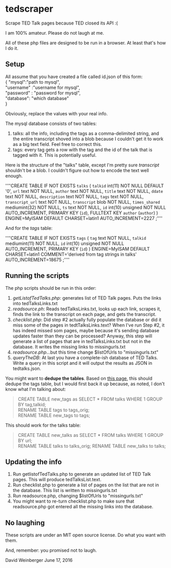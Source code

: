 # tedscraper
Scrape TED Talk pages because TED closed its API :(

I am 100% amateur. Please do not laugh at me.

All of these php files are designed to be run in a browser. At least that's how I do it.

## Setup

All assume that you have created a file called id.json of this form:  
{
"mysql":"path to mysql",  
"username" :"username for mysql",  
"password" : "password for mysql",  
"database": "which database"    
}

Obviously, replace the values with your real info.

The mysql database consists of two tables:

1. talks: all the info, including the tags as a comma-delimited string, and the entire transcript shoved into a blob because I couldn't get it to work as a big text field. Feel free to correct this.
2. tags: every tag gets a row with the tag and the id of the talk that is tagged with it. This is potentially useful.

Here is the structure of the "talks" table, except I'm pretty sure _transcript_ shouldn't be a blob. I couldn't figure out how to encode the text well enough.

''''CREATE TABLE IF NOT EXISTS `talks` (
  `talkid` int(11) NOT NULL DEFAULT '0',
  `url` text NOT NULL,
  `author` text NOT NULL,
  `title` text NOT NULL,
  `ddate` text NOT NULL,
  `description` text NOT NULL,
  `tags` text NOT NULL,
  `transcript_url` text NOT NULL,
  `transcript` blob NOT NULL,
  `times_shared` mediumint(32) NOT NULL,
  `ts` text NOT NULL,
  `id` int(10) unsigned NOT NULL AUTO_INCREMENT,
  PRIMARY KEY (`id`),
  FULLTEXT KEY `author` (`author`)
) ENGINE=MyISAM  DEFAULT CHARSET=latin1 AUTO_INCREMENT=2227 ;''''

And for the _tags_ table:

''''CREATE TABLE IF NOT EXISTS `tags` (
  `tag` text NOT NULL,
  `talkid` mediumint(11) NOT NULL,
  `id` int(10) unsigned NOT NULL AUTO_INCREMENT,
  PRIMARY KEY (`id`)
) ENGINE=MyISAM  DEFAULT CHARSET=latin1 COMMENT='derived from tag strings in talks' AUTO_INCREMENT=18675 ;''''

## Running the scripts

The php scripts should be run in this order:

1. *getListofTedTalks.php*: generates list of TED Talk pages. Puts the links into tedTalksLinks.txt
2. *readsource.ph*: Reads tedTalksLinks.txt, looks up each link, scrapes it, finds the link to the transcript on each page, and gets the transcript. 
3. *checklist.php*: Did step #2 actually fully populate the database or did it miss some of the pages in tedtTalksLinks.text? When I've run Step #2, it has indeed missed som pages,  maybe because it's sending database updates faster than they can be processed? Anyway, this step will generate a list of pages that are in tedTalksLinks.txt but not in the database. It writes the missing links to missingurls.txt
4. *readsource.php*...but this time change $listOfUrls to "missingurls.txt"
5. *queryTheDB*: At last you have a complete-ish database of TED Talks. Write a query in this script and it will output the results as JSON in tedtalks.json.

You might want to **dedupe the tables**. Based on [this page](http://www.justin-cook.com/wp/2006/12/12/remove-duplicate-entries-rows-a-mysql-database-table/), this should dedupe the tags table, but I would first back it up because, as noted, I don't know what I'm talking about:

>CREATE TABLE new_tags as SELECT * FROM talks WHERE 1 GROUP BY tag,talkid;  
RENAME TABLE tags to tags_orig;  
RENAME TABLE new_tags to tags;

This should work for the talks table:

>CREATE TABLE new_talks as SELECT * FROM talks WHERE 1 GROUP BY url;  
RENAME TABLE talks to talks_orig;
RENAME TABLE new_talks to talks;

## Updating the info

1. Run getlistofTedTalks.php to generate an updated list of TED Talk pages. This will produce tedTalksList.text.
2. Run checklist.php to generate a list of pages on the list that are not in the database. This list is written to missingurls.txt
3. Run readsource.php, changing  $listOfUrls to "missingurls.txt"
4. You might want to re-turn checklist.php to make sure that readsource.php got entered all the missing links into the database.

## No laughing

These scripts are under an MIT open source license. Do what you want with them.

And, remember: you promised not to laugh.

David Weinberger
June 17, 2016


